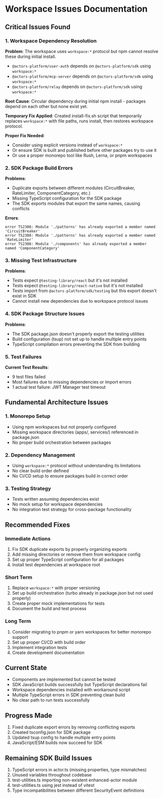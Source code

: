 # Workspace Issues Documentation

## Critical Issues Found

### 1. Workspace Dependency Resolution
**Problem**: The workspace uses `workspace:*` protocol but npm cannot resolve these during initial install.
- `@actors-platform/user-auth` depends on `@actors-platform/sdk` using `workspace:*`
- `@actors-platform/mcp-server` depends on `@actors-platform/sdk` using `workspace:*`
- `@actors-platform/relay` depends on `@actors-platform/sdk` using `workspace:*`

**Root Cause**: Circular dependency during initial npm install - packages depend on each other but none exist yet.

**Temporary Fix Applied**: Created install-fix.sh script that temporarily replaces `workspace:*` with file paths, runs install, then restores workspace protocol.

**Proper Fix Needed**: 
- Consider using explicit versions instead of `workspace:*`
- Or ensure SDK is built and published before other packages try to use it
- Or use a proper monorepo tool like Rush, Lerna, or pnpm workspaces

### 2. SDK Package Build Errors
**Problems**:
- Duplicate exports between different modules (CircuitBreaker, RateLimiter, ComponentCategory, etc.)
- Missing TypeScript configuration for the SDK package
- The SDK exports modules that export the same names, causing conflicts

**Errors**:
```
error TS2308: Module './patterns' has already exported a member named 'CircuitBreaker'
error TS2308: Module './patterns' has already exported a member named 'RateLimiter'
error TS2308: Module './components' has already exported a member named 'ComponentCategory'
```

### 3. Missing Test Infrastructure
**Problems**:
- Tests expect `@testing-library/react` but it's not installed
- Tests expect `@testing-library/react-native` but it's not installed
- Tests import from `@actors-platform/sdk/testing` but this export doesn't exist in SDK
- Cannot install new dependencies due to workspace protocol issues

### 4. SDK Package Structure Issues
**Problems**:
- The SDK package.json doesn't properly export the testing utilities
- Build configuration (tsup) not set up to handle multiple entry points
- TypeScript compilation errors preventing the SDK from building

### 5. Test Failures
**Current Test Results**:
- 9 test files failed
- Most failures due to missing dependencies or import errors
- 1 actual test failure: JWT Manager test timeout

## Fundamental Architecture Issues

### 1. Monorepo Setup
- Using npm workspaces but not properly configured
- Missing workspace directories (apps/, services/) referenced in package.json
- No proper build orchestration between packages

### 2. Dependency Management
- Using `workspace:*` protocol without understanding its limitations
- No clear build order defined
- No CI/CD setup to ensure packages build in correct order

### 3. Testing Strategy
- Tests written assuming dependencies exist
- No mock setup for workspace dependencies
- No integration test strategy for cross-package functionality

## Recommended Fixes

### Immediate Actions
1. Fix SDK duplicate exports by properly organizing exports
2. Add missing directories or remove them from workspace config
3. Set up proper TypeScript configuration for all packages
4. Install test dependencies at workspace root

### Short Term
1. Replace `workspace:*` with proper versioning
2. Set up build orchestration (turbo already in package.json but not used properly)
3. Create proper mock implementations for tests
4. Document the build and test process

### Long Term
1. Consider migrating to pnpm or yarn workspaces for better monorepo support
2. Set up proper CI/CD with build order
3. Implement integration tests
4. Create development documentation

## Current State
- Components are implemented but cannot be tested
- SDK JavaScript builds successfully but TypeScript declarations fail
- Workspace dependencies installed with workaround script
- Multiple TypeScript errors in SDK preventing clean build
- No clear path to run tests successfully

## Progress Made
1. Fixed duplicate export errors by removing conflicting exports
2. Created tsconfig.json for SDK package
3. Updated tsup config to handle multiple entry points
4. JavaScript/ESM builds now succeed for SDK

## Remaining SDK Build Issues
1. TypeScript errors in actor.ts (missing properties, type mismatches)
2. Unused variables throughout codebase
3. test-utilities.ts importing non-existent enhanced-actor module
4. test-utilities.ts using jest instead of vitest
5. Type incompatibilities between different SecurityEvent definitions